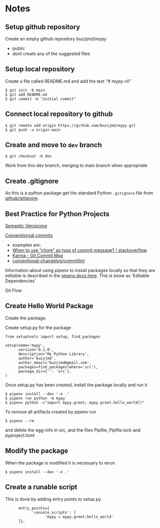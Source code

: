 # Notes

## Setup github repository

Create an empty github repository buzzjmd/mypy
* public
* dont create any of the suggested files


## Setup local repository

Create a file called README.md and add the text "# mypy-cli"

```
$ git init -b main
$ git add README.md
$ git commit -m "initial commit"
```


## Connect local repository to github

```
$ git remote add origin https://github.com/buzzjmd/mypy.git
$ git push -u origin main
```


## Create and move to `dev` branch

```
$ git checkout -b dev
```
Work from this dev branch, merging to main branch when appropriate


## Create .gitignore

As this is a python package get the standard Python `.gitignore` file from [github/gitignore](https://github.com/github/gitignore/blob/master/Python.gitignore).


## Best Practice for Python Projects

[Semantic Versioning](https://semver.org/)

[Conventionsal commits](https://www.conventionalcommits.org/)
* examples are:
* [When to use “chore” as type of commit message? | stackoverflow](https://stackoverflow.com/questions/26944762/when-to-use-chore-as-type-of-commit-message)
* [Karma - Git Commit Msg](http://karma-runner.github.io/0.10/dev/git-commit-msg.html)
* [conventional-changelog/commitlint](https://github.com/conventional-changelog/commitlint)

Information about using pipenv to install packages locally so that they are editable is described in the [pipenv docs here](https://docs.pipenv.org/basics/#editable-dependencies-e-g-e). This is know as 'Editable Dependencies'

Git Flow


## Create Hello World Package

Create the package.

Create setup.py for the package
```
from setuptools import setup, find_packages

setup(name='mypy',
      version='0.1.0',
      description='My Python Library',
      author='buzzjmd',
      author_email='buzzjmd@gmail.com',
      packages=find_packages(where='src'),
      package_dir={'': 'src'},  
)
```

Once setup.py has been created, install the package locally and run it
```
$ pipenv install --dev '-e .'
$ pipenv run python -m mypy
$ pipenv python -c"import mypy.greet; mypy.greet.hello_world()"
```

To remove all artifacts created by pipenv run
```
$ pipenv --rm
```
and delete the egg-info in src, and the files Pipfile, Pipfile.lock and pyproject.toml


## Modify the package

When the package is modified it is necessary to rerun
```
$ pipenv install --dev '-e .'
```


## Create a runable script

This is done by adding entry points to setup.py
```
      entry_points={
            'console_scripts': [
                  'mypy = mypy.greet:hello_world'
      ]},
``` 

